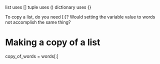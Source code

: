 <!-- I'm a note! -->

list uses []
tuple uses ()
dictionary uses {}

<!-- Friday Jul 8th -->

To copy a list, do you need [:]? Would setting the variable value to words not accomplish the same thing?
# Making a copy of a list
copy_of_words = words[:]